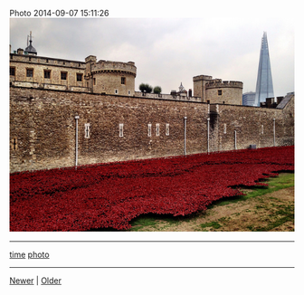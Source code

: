 <!--
title: Photo 2014-09-07 15
date: 2020-06-28T14:43:49.754Z
tags: time, photo
-->


Photo 2014-09-07 15:11:26
![](96882209022-0.jpg)

<!--BOTTOM-POST-NAVIGATION-->
---

[time](tag-time.md) [photo](tag-photo.md)

---

[Newer](96803638862.md) | [Older](97387216287.md)